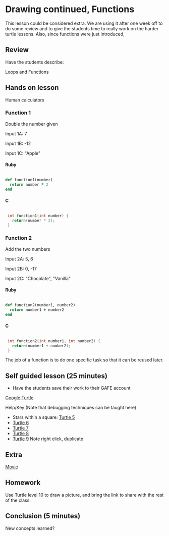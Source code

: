 # Drawing continued, Functions
This lesson could be considered extra.  We are using it after one week off
to do some review and to give the students time to really work on the
harder turtle lessons.  Also, since functions were just  introduced, 

## Review
Have the students describe:

Loops and Functions 

## Hands on lesson

Human calculators

### Function 1
Double the number given

Input 1A: 7

Input 1B:  -12

Input 1C:  "Apple"

#### Ruby
```ruby

def function1(number)
  return number * 2
end

```

#### C
```C

 int function1(int number) {
   return(number * 2);
 }

```
### Function 2
Add the two numbers

Input 2A:   5, 6 

Input 2B:   0, -17

Input 2C:   "Chocolate", "Vanilla"

#### Ruby
```ruby

def function2(number1, number2)
  return number1 + number2
end

```

#### C
```C

 int function2(int number1, int number2) {
   return(number1 + number2);
 }

```

The job of a function is to do one specific task so that it can be reused later. 

## Self guided lesson (25 minutes)
* Have the students save their work to their GAFE account

[Google Turtle](https://blockly-games.appspot.com/turtle?lang=en)

Help/Key (Note that debugging techniques can be taught here)
* Stars within a square: [Turtle 5](https://blockly-games.appspot.com/turtle?lang=en&level=5#h3b2vb)
* [Turtle 6](https://blockly-games.appspot.com/turtle?lang=en&level=6#ftfm3a) 
* [Turtle 7](https://blockly-games.appspot.com/turtle?lang=en&level=7#eeffd5)
* [Turtle 8](https://blockly-games.appspot.com/turtle?lang=en&level=8#awusc6)
* [Turtle 9](https://blockly-games.appspot.com/turtle?lang=en&level=9) Note right click, duplicate


## Extra 

[Movie](https://blockly-games.appspot.com/movie?lang=en)

## Homework 
Use Turtle level 10 to draw a picture, and bring the link to share with the rest of the class. 

## Conclusion (5 minutes)
New concepts learned? 